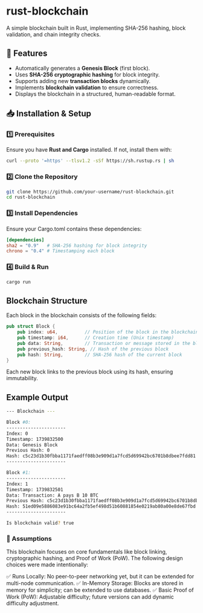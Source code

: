 # rust-blockchain
A simple blockchain built in Rust, implementing SHA-256 hashing, block validation, and chain integrity checks. 

## 🚀 Features  
- Automatically generates a **Genesis Block** (first block).  
- Uses **SHA-256 cryptographic hashing** for block integrity.  
- Supports adding new **transaction blocks** dynamically.  
- Implements **blockchain validation** to ensure correctness.  
- Displays the blockchain in a structured, human-readable format.  

## 📥 Installation & Setup  

### 1️⃣ Prerequisites  
Ensure you have **Rust and Cargo** installed. If not, install them with:  
```sh
curl --proto '=https' --tlsv1.2 -sSf https://sh.rustup.rs | sh
```

### 2️⃣ Clone the Repository
```sh
git clone https://github.com/your-username/rust-blockchain.git
cd rust-blockchain
```

### 3️⃣ Install Dependencies
Ensure your Cargo.toml contains these dependencies:

```toml
[dependencies]
sha2 = "0.9"   # SHA-256 hashing for block integrity
chrono = "0.4" # Timestamping each block
```

### 4️⃣ Build & Run

```sh
cargo run
```

## Blockchain Structure
Each block in the blockchain consists of the following fields:

```rust
pub struct Block {
    pub index: u64,          // Position of the block in the blockchain
    pub timestamp: i64,      // Creation time (Unix timestamp)
    pub data: String,        // Transaction or message stored in the block
    pub previous_hash: String, // Hash of the previous block
    pub hash: String,        // SHA-256 hash of the current block
}
```
Each new block links to the previous block using its hash, ensuring immutability.

## Example Output
```sh
--- Blockchain ---

Block #0:
----------------------
Index: 0
Timestamp: 1739832500
Data: Genesis Block
Previous Hash: 0
Hash: c5c23d1b30fbba1171faedff08b3e909d1a7fcd5d69942bc6701b8dbee7fdd81
----------------------

Block #1:
----------------------
Index: 1
Timestamp: 1739832501
Data: Transaction: A pays B 10 BTC
Previous Hash: c5c23d1b30fbba1171faedff08b3e909d1a7fcd5d69942bc6701b8dbee7fdd81
Hash: 51ed09e5886083e91bc64a2fb5ef498d51b60881854e0219ab80a00e8de67fbd
----------------------

Is blockchain valid? true
```

### 📜 Assumptions
This blockchain focuses on core fundamentals like block linking, cryptographic hashing, and Proof of Work (PoW). The following design choices were made intentionally:

✅ Runs Locally: No peer-to-peer networking yet, but it can be extended for multi-node communication.
✅ In-Memory Storage: Blocks are stored in memory for simplicity; can be extended to use databases.
✅ Basic Proof of Work (PoW): Adjustable difficulty; future versions can add dynamic difficulty adjustment.


